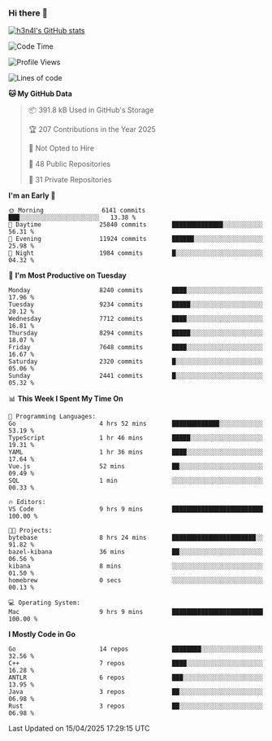 ### Hi there 👋

[![h3n4l's GitHub stats](https://github-readme-stats.vercel.app/api?username=h3n4l&count_private=true&show_icons=true&theme=radical)](https://github.com/h3n4l/github-readme-stats)

<!--START_SECTION:waka-->
![Code Time](http://img.shields.io/badge/Code%20Time-2%2C144%20hrs%202%20mins-blue)

![Profile Views](http://img.shields.io/badge/Profile%20Views-11-blue)

![Lines of code](https://img.shields.io/badge/From%20Hello%20World%20I%27ve%20Written-15.5%20million%20lines%20of%20code-blue)

**🐱 My GitHub Data** 

> 📦 391.8 kB Used in GitHub's Storage 
 > 
> 🏆 207 Contributions in the Year 2025
 > 
> 🚫 Not Opted to Hire
 > 
> 📜 48 Public Repositories 
 > 
> 🔑 31 Private Repositories 
 > 
**I'm an Early 🐤** 

```text
🌞 Morning                6141 commits        ███░░░░░░░░░░░░░░░░░░░░░░   13.38 % 
🌆 Daytime                25840 commits       ██████████████░░░░░░░░░░░   56.31 % 
🌃 Evening                11924 commits       ██████░░░░░░░░░░░░░░░░░░░   25.98 % 
🌙 Night                  1984 commits        █░░░░░░░░░░░░░░░░░░░░░░░░   04.32 % 
```
📅 **I'm Most Productive on Tuesday** 

```text
Monday                   8240 commits        ████░░░░░░░░░░░░░░░░░░░░░   17.96 % 
Tuesday                  9234 commits        █████░░░░░░░░░░░░░░░░░░░░   20.12 % 
Wednesday                7712 commits        ████░░░░░░░░░░░░░░░░░░░░░   16.81 % 
Thursday                 8294 commits        █████░░░░░░░░░░░░░░░░░░░░   18.07 % 
Friday                   7648 commits        ████░░░░░░░░░░░░░░░░░░░░░   16.67 % 
Saturday                 2320 commits        █░░░░░░░░░░░░░░░░░░░░░░░░   05.06 % 
Sunday                   2441 commits        █░░░░░░░░░░░░░░░░░░░░░░░░   05.32 % 
```


📊 **This Week I Spent My Time On** 

```text
💬 Programming Languages: 
Go                       4 hrs 52 mins       █████████████░░░░░░░░░░░░   53.19 % 
TypeScript               1 hr 46 mins        █████░░░░░░░░░░░░░░░░░░░░   19.31 % 
YAML                     1 hr 36 mins        ████░░░░░░░░░░░░░░░░░░░░░   17.64 % 
Vue.js                   52 mins             ██░░░░░░░░░░░░░░░░░░░░░░░   09.49 % 
SQL                      1 min               ░░░░░░░░░░░░░░░░░░░░░░░░░   00.33 % 

🔥 Editors: 
VS Code                  9 hrs 9 mins        █████████████████████████   100.00 % 

🐱‍💻 Projects: 
bytebase                 8 hrs 24 mins       ███████████████████████░░   91.82 % 
bazel-kibana             36 mins             ██░░░░░░░░░░░░░░░░░░░░░░░   06.56 % 
kibana                   8 mins              ░░░░░░░░░░░░░░░░░░░░░░░░░   01.50 % 
homebrew                 0 secs              ░░░░░░░░░░░░░░░░░░░░░░░░░   00.13 % 

💻 Operating System: 
Mac                      9 hrs 9 mins        █████████████████████████   100.00 % 
```

**I Mostly Code in Go** 

```text
Go                       14 repos            ████████░░░░░░░░░░░░░░░░░   32.56 % 
C++                      7 repos             ████░░░░░░░░░░░░░░░░░░░░░   16.28 % 
ANTLR                    6 repos             ███░░░░░░░░░░░░░░░░░░░░░░   13.95 % 
Java                     3 repos             ██░░░░░░░░░░░░░░░░░░░░░░░   06.98 % 
Rust                     3 repos             ██░░░░░░░░░░░░░░░░░░░░░░░   06.98 % 
```




 Last Updated on 15/04/2025 17:29:15 UTC
<!--END_SECTION:waka-->

